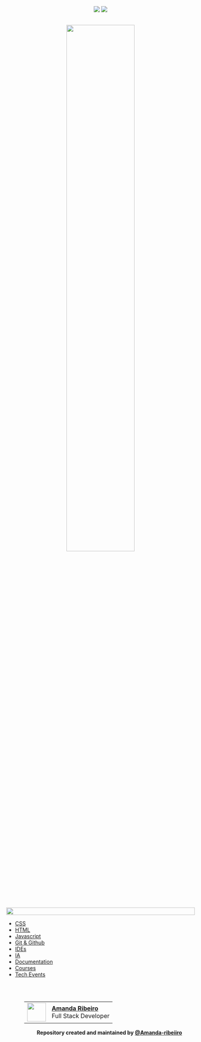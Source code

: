 <!--BADGE LINK:START-->
<div align=center>
    <a href="https://github.com/Amanda-ribeiiro/Daily-Dev-Essentials/tree/main/blob/main/README.md"><img src="https://img.shields.io/badge/Language-PT-9EF0F0"></a>
    <a href="https://github.com/Amanda-ribeiiro/Daily-Dev-Essentials/tree/main/blob/main/README.en.md"><img src="https://img.shields.io/badge/Language-EN-007D79"></a>
</div>
<!--BADGE LINK:END-->

<br>

<!-- Referral link 🌐SITE: https://github.com/denvercoder1/readme-typing-svg-->
<!-- GREETING & TITLE:STAR -->
<p align="center">
  <a href="https://github.com/Amanda-ribeiiro">
    <img width="60%" src="https://readme-typing-svg.herokuapp.com?font=Orbitron&size=25&color=BF91F3&background=1A1B27&center=true&vCenter=true&duration=3000&pause=300&lines=<Daily>;<Dev+Essentials>">
  </a>
</p>
<!-- GREETING & TITLE:END -->

<!--LINE:START-->
<img src="https://i.imgur.com/dBaSKWF.gif" height="20" width="100%">
<!--LINE:END-->

<!-- This section is the topics with their respective links -->
<!-- TOPICS:START -->
<ul>
  <li><a href="https://github.com/Amanda-ribeiiro/Daily-Dev-Essentials/tree/main/CSS" target="_blank" rel="noopener" >CSS</a></li>
  <li><a href="https://github.com/Amanda-ribeiiro/Daily-Dev-Essentials/tree/main/HTML" target="_blank" rel="noopener" >HTML</a></li>
  <li><a href="https://github.com/Amanda-ribeiiro/Daily-Dev-Essentials/tree/main/JS" target="_blank" rel="noopener" >Javascript</a></li>
    <li><a href="https://github.com/Amanda-ribeiiro/Daily-Dev-Essentials/tree/main/Git & Github" target="_blank" rel="noopener" >Git & Github</a></li>
  <li><a href="https://github.com/Amanda-ribeiiro/Daily-Dev-Essentials/tree/main/IDEs" target="_blank" rel="noopener" >IDEs</a></li>
  <li><a href="https://github.com/Amanda-ribeiiro/Daily-Dev-Essentials/tree/main/IA" target="_blank" rel="noopener" >IA</a></li>
  <li><a href="https://github.com/Amanda-ribeiiro/Daily-Dev-Essentials/tree/main/Documentações" target="_blank" rel="noopener" >Documentation</a></li>
  <li><a href="https://github.com/Amanda-ribeiiro/Daily-Dev-Essentials/tree/main/Cursos" target="_blank" rel="noopener" >Courses</a></li>
  <li><a href="https://github.com/Amanda-ribeiiro/Daily-Dev-Essentials/tree/main/Eventos Tech" target="_blank" rel="noopener" >Tech Events</a></li>
<ul>
<!-- TOPICS:END -->

<br>
<br>

<!-- This is a table with a photo, name and position -->
<!-- TBA:START -->
<table align=right>
  <tr>
    <td>
      <img width="50px" align="center" src="https://avatars.githubusercontent.com/Amanda-ribeiiro"/>
    </td>
    <td align="left">
      <a href="https://github.com/Amanda-ribeiiro">
        <span><b>Amanda Ribeiro</b></span>
      </a>
      <br>
      <span>Full Stack Developer</span>
    </td>
  </tr>
</table>
<!-- TBA:END -->

<br>
<br>
<br>

<!--LINE:START-->
<hr style="height: 1px">
<!--LINE:END-->

<!-- FOOTER:START -->
<h4 align="center">Repository created and maintained by <a href="https://github.com/Amanda-ribeiiro">@Amanda-ribeiiro</a></h4>
<!-- FOOTER:END -->